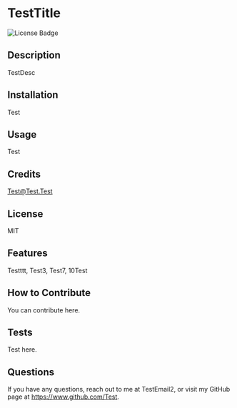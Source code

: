 
  # TestTitle
  ![License Badge](https://img.shields.io/badge/License-MIT-yellow.svg)
  ## Description
  TestDesc
## Installation
Test
## Usage
Test
## Credits
Test@Test.Test
## License
MIT
## Features
Testttt, Test3, Test7, 10Test
## How to Contribute
You can contribute here.
## Tests
Test here.
## Questions
If you have any questions, reach out to me at TestEmail2, or visit my GitHub page at https://www.github.com/Test.